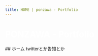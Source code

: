 ```yaml
---
title: HOME | ponzawa - Portfolio
---
```

<div class="page-header">
  <h1 style="color: white;">PONZAWA - Portfolio</h1>
</div>
## ホーム
twitterとか告知とか